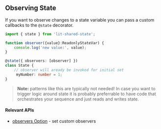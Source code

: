 ## Observing State

If you want to observe changes to a state variable you can pass a custom callbacks to the ```@state``` decorator.

```ts
import { state } from 'lit-shared-state';

function observer({value}:ReadonlyStateVar) {
    console.log('new value:', value);
}

@state({ observers: [observer] })
class State {
    // observer will aready be invoked for initial set
     myNumber: number = 1;
}
```
> **Note:** patterns like this are typically not needed!
> In case you want to trigger logic around state it is probably preferrable
> to have code that orchestrates your sequence and just reads and writes state.


#### Relevant APIs
* [observers Option](api/interfaces/StateOptions.html#observers) - set custom observers